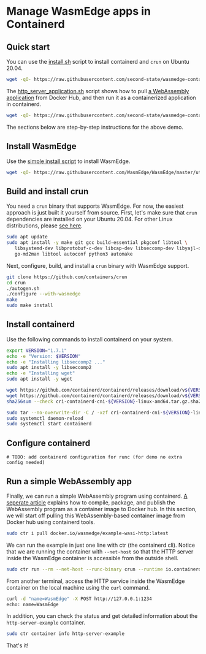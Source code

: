 # Manage WasmEdge apps in Containerd

## Quick start

You can use the [install.sh](../install.sh) script to install containerd and `crun` on Ubuntu 20.04.

```bash
wget -qO- https://raw.githubusercontent.com/second-state/wasmedge-containers-examples/main/containerd/install.sh | bash
```

The [http_server_application.sh](http_server_application.sh) script shows how to pull [a WebAssembly application](../../http_server_wasi_app.md) from Docker Hub, and then run it as a containerized application in containerd.

```bash
wget -qO- https://raw.githubusercontent.com/second-state/wasmedge-containers-examples/main/containerd/http_server/http_server_application.sh | bash
```

The sections below are step-by-step instructions for the above demo.

## Install WasmEdge

Use the [simple install script](https://github.com/WasmEdge/WasmEdge/blob/master/docs/install.md) to install WasmEdge.

```bash
wget -qO- https://raw.githubusercontent.com/WasmEdge/WasmEdge/master/utils/install.sh | bash -s -- -p /usr/local
```

## Build and install crun

You need a `crun` binary that supports WasmEdge. For now, the easiest approach is just built it yourself from source. First, let's make sure that `crun` dependencies are installed on your Ubuntu 20.04.
For other Linux distributions, please [see here](https://github.com/containers/crun#readme).

```bash
sudo apt update
sudo apt install -y make git gcc build-essential pkgconf libtool \
   libsystemd-dev libprotobuf-c-dev libcap-dev libseccomp-dev libyajl-dev \
   go-md2man libtool autoconf python3 automake
```

Next, configure, build, and install a `crun` binary with WasmEdge support.

```bash
git clone https://github.com/containers/crun
cd crun
./autogen.sh
./configure --with-wasmedge
make
sudo make install
```

## Install containerd

Use the following commands to install containerd on your system.

```bash
export VERSION="1.7.1"
echo -e "Version: $VERSION"
echo -e "Installing libseccomp2 ..."
sudo apt install -y libseccomp2
echo -e "Installing wget"
sudo apt install -y wget

wget https://github.com/containerd/containerd/releases/download/v${VERSION}/cri-containerd-cni-${VERSION}-linux-amd64.tar.gz
wget https://github.com/containerd/containerd/releases/download/v${VERSION}/cri-containerd-cni-${VERSION}-linux-amd64.tar.gz.sha256sum
sha256sum --check cri-containerd-cni-${VERSION}-linux-amd64.tar.gz.sha256sum

sudo tar --no-overwrite-dir -C / -xzf cri-containerd-cni-${VERSION}-linux-amd64.tar.gz
sudo systemctl daemon-reload
sudo systemctl start containerd
```

## Configure containerd

```
# TODO: add containerd configuration for runc (for demo no extra config needed)
```

## Run a simple WebAssembly app

Finally, we can run a simple WebAssembly program using containerd.
[A seperate article](../../http_server_wasi_app.md) explains how to compile, package, and publish the WebAssembly
program as a container image to Docker hub.
In this section, we will start off pulling this WebAssembly-based container
image from Docker hub using containerd tools.

```bash
sudo ctr i pull docker.io/wasmedge/example-wasi-http:latest
```

We can run the example in just one line with ctr (the containerd cli).
Notice that we are running the container with `--net-host`
so that the HTTP server inside the WasmEdge container is accessible from the outside shell.

```bash
sudo ctr run --rm --net-host --runc-binary crun --runtime io.containerd.runc.v2 --label module.wasm.image/variant=compat-smart docker.io/wasmedge/example-wasi-http http-server-example /http_server.wasm
```

From another terminal, access the HTTP service inside the WasmEdge container on the local machine using the `curl` command.

```bash
curl -d "name=WasmEdge" -X POST http://127.0.0.1:1234
echo: name=WasmEdge
```

In addition, you can check the status and get detailed information about the `http-server-example` container.

```bash
sudo ctr container info http-server-example
```

That's it!
